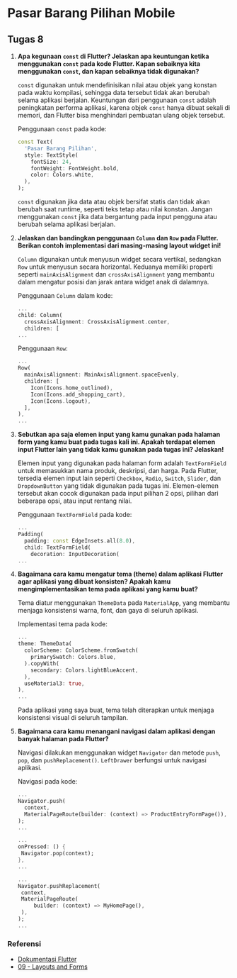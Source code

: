 # Pasar Barang Pilihan Mobile

## Tugas 8

1. **Apa kegunaan `const` di Flutter? Jelaskan apa keuntungan ketika menggunakan `const` pada kode Flutter. Kapan sebaiknya kita menggunakan `const`, dan kapan sebaiknya tidak digunakan?**

   `const` digunakan untuk mendefinisikan nilai atau objek yang konstan pada waktu kompilasi, sehingga data tersebut tidak akan berubah selama aplikasi berjalan. Keuntungan dari penggunaan `const` adalah peningkatan performa aplikasi, karena objek `const` hanya dibuat sekali di memori, dan Flutter bisa menghindari pembuatan ulang objek tersebut.

   Penggunaan `const` pada kode:
   ```dart
   const Text(
     'Pasar Barang Pilihan',
     style: TextStyle(
       fontSize: 24,
       fontWeight: FontWeight.bold,
       color: Colors.white,
     ),
   );
   ```
   
   `const` digunakan jika data atau objek bersifat statis dan tidak akan berubah saat runtime, seperti teks tetap atau nilai konstan. Jangan menggunakan `const` jika data bergantung pada input pengguna atau berubah selama aplikasi berjalan.

2. **Jelaskan dan bandingkan penggunaan `Column` dan `Row` pada Flutter. Berikan contoh implementasi dari masing-masing layout widget ini!**

   `Column` digunakan untuk menyusun widget secara vertikal, sedangkan `Row` untuk menyusun secara horizontal. Keduanya memiliki properti seperti `mainAxisAlignment` dan `crossAxisAlignment` yang membantu dalam mengatur posisi dan jarak antara widget anak di dalamnya.

   Penggunaan `Column` dalam kode:
   ```dart
   ...
   child: Column(
     crossAxisAlignment: CrossAxisAlignment.center,
     children: [
   ...
   ```

   Penggunaan `Row`:
   ```dart
   ...
   Row(
     mainAxisAlignment: MainAxisAlignment.spaceEvenly,
     children: [
       Icon(Icons.home_outlined),
       Icon(Icons.add_shopping_cart),
       Icon(Icons.logout),
     ],
   ),
   ...
   ```

3. **Sebutkan apa saja elemen input yang kamu gunakan pada halaman form yang kamu buat pada tugas kali ini. Apakah terdapat elemen input Flutter lain yang tidak kamu gunakan pada tugas ini? Jelaskan!**

   Elemen input yang digunakan pada halaman form adalah `TextFormField` untuk memasukkan nama produk, deskripsi, dan harga. Pada Flutter, tersedia elemen input lain seperti `Checkbox`, `Radio`, `Switch`, `Slider`, dan `DropdownButton` yang tidak digunakan pada tugas ini. Elemen-elemen tersebut akan cocok digunakan pada input pilihan 2 opsi, pilihan dari beberapa opsi, atau input rentang nilai.

   Penggunaan `TextFormField` pada kode:
   ```dart
   ...
   Padding(
     padding: const EdgeInsets.all(8.0),
     child: TextFormField(
       decoration: InputDecoration(
   ...
   ```

4. **Bagaimana cara kamu mengatur tema (theme) dalam aplikasi Flutter agar aplikasi yang dibuat konsisten? Apakah kamu mengimplementasikan tema pada aplikasi yang kamu buat?**

   Tema diatur menggunakan `ThemeData` pada `MaterialApp`, yang membantu menjaga konsistensi warna, font, dan gaya di seluruh aplikasi.

   Implementasi tema pada kode:
   ```dart
   ...
   theme: ThemeData(
     colorScheme: ColorScheme.fromSwatch(
       primarySwatch: Colors.blue,
     ).copyWith(
       secondary: Colors.lightBlueAccent,
     ),
     useMaterial3: true,
   ),
   ...
   ```

   Pada aplikasi yang saya buat, tema telah diterapkan untuk menjaga konsistensi visual di seluruh tampilan.

5. **Bagaimana cara kamu menangani navigasi dalam aplikasi dengan banyak halaman pada Flutter?**

   Navigasi dilakukan menggunakan widget `Navigator` dan metode `push`, `pop`, dan `pushReplacement()`. `LeftDrawer` berfungsi untuk navigasi aplikasi.

   Navigasi pada kode:
   ```dart
   ...
   Navigator.push(
     context,
     MaterialPageRoute(builder: (context) => ProductEntryFormPage()),
   );
   ...
   ```
   ```dart
   ...
   onPressed: () {
    Navigator.pop(context);
   },
   ...
   ```
   ```dart
   ...
   Navigator.pushReplacement(
    context,
    MaterialPageRoute(
        builder: (context) => MyHomePage(),
    ),
   );
   ...
   ```


### Referensi
- [Dokumentasi Flutter](https://flutter.dev/docs)
- [09 - Layouts and Forms](https://scele.cs.ui.ac.id/pluginfile.php/240691/mod_resource/content/2/09%20-%20Layouts%20and%20Forms.pdf)